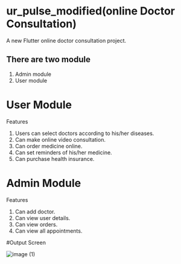 # ur_pulse_modified(online Doctor Consultation)

A new Flutter online doctor consultation project.

## There are two module
 1. Admin module
 2. User module

# User Module
Features
1. Users can select doctors according to his/her diseases.
2. Can make online video consultation.
3. Can order medicine online.
4. Can set reminders of his/her medicine.
5. Can purchase health insurance.


# Admin Module
Features
1. Can add doctor.
2. Can view user details.
3. Can view orders.
4. Can view all appointments.

#Output Screen

![image (1)](https://user-images.githubusercontent.com/85428232/224895389-909a48b6-2052-4bee-a65f-d58762088e54.png)

